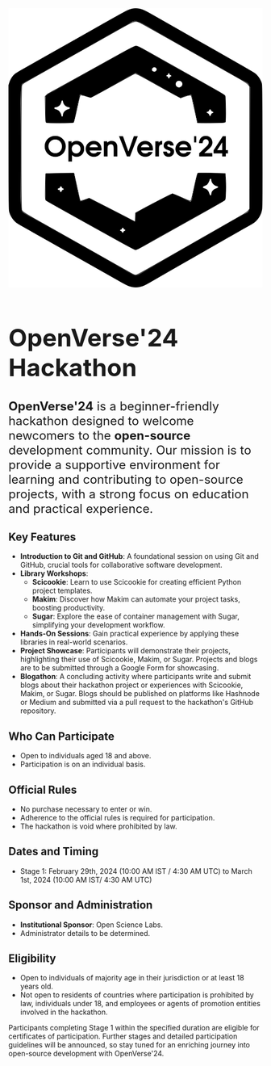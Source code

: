 <div class="row">
  <div class="col-3">
    <img src="/images/events/openverse24.png"/>
  </div>

  <div class="col-9" style="font-size: 24px;">
    <h1>OpenVerse'24 Hackathon</h1>
    <strong>OpenVerse'24</strong> is a beginner-friendly hackathon
    designed to welcome newcomers to the <strong>open-source</strong>
    development community. Our mission is to provide a supportive
    environment for learning and contributing to open-source projects, with a strong
    focus on education and practical experience.
  </div>
</div>

## Key Features

- **Introduction to Git and GitHub**: A foundational session on using Git and
  GitHub, crucial tools for collaborative software development.
- **Library Workshops**:
  - **Scicookie**: Learn to use Scicookie for creating efficient Python project
    templates.
  - **Makim**: Discover how Makim can automate your project tasks, boosting
    productivity.
  - **Sugar**: Explore the ease of container management with Sugar, simplifying
    your development workflow.
- **Hands-On Sessions**: Gain practical experience by applying these libraries
  in real-world scenarios.
- **Project Showcase**: Participants will demonstrate their projects,
  highlighting their use of Scicookie, Makim, or Sugar. Projects and blogs are
  to be submitted through a Google Form for showcasing.
- **Blogathon**: A concluding activity where participants write and submit blogs
  about their hackathon project or experiences with Scicookie, Makim, or Sugar.
  Blogs should be published on platforms like Hashnode or Medium and submitted
  via a pull request to the hackathon's GitHub repository.

## Who Can Participate

- Open to individuals aged 18 and above.
- Participation is on an individual basis.

## Official Rules

- No purchase necessary to enter or win.
- Adherence to the official rules is required for participation.
- The hackathon is void where prohibited by law.

## Dates and Timing

- Stage 1: February 29th, 2024 (10:00 AM IST / 4:30 AM UTC) to March 1st, 2024
  (10:00 AM IST/ 4:30 AM UTC)

## Sponsor and Administration

- **Institutional Sponsor**: Open Science Labs.
- Administrator details to be determined.

## Eligibility

- Open to individuals of majority age in their jurisdiction or at least 18 years
  old.
- Not open to residents of countries where participation is prohibited by law,
  individuals under 18, and employees or agents of promotion entities involved
  in the hackathon.

Participants completing Stage 1 within the specified duration are eligible for
certificates of participation. Further stages and detailed participation
guidelines will be announced, so stay tuned for an enriching journey into
open-source development with OpenVerse'24.
